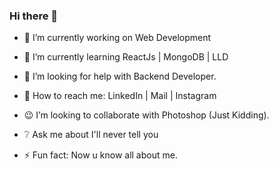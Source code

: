 ### Hi there 👋

- 🔭 I’m currently working on Web Development
- 🌱 I’m currently learning ReactJs | MongoDB | LLD
- 🤔 I’m looking for help with Backend Developer.
- 💬 How to reach me: LinkedIn | Mail | Instagram 

- 😉 I’m looking to collaborate with Photoshop (Just Kidding).
- ❔ Ask me about I'll never tell you 
- ⚡ Fun fact: Now u know all about me.
